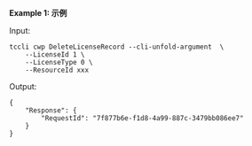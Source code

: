 **Example 1: 示例**



Input: 

```
tccli cwp DeleteLicenseRecord --cli-unfold-argument  \
    --LicenseId 1 \
    --LicenseType 0 \
    --ResourceId xxx
```

Output: 
```
{
    "Response": {
        "RequestId": "7f877b6e-f1d8-4a99-887c-3479bb086ee7"
    }
}
```

